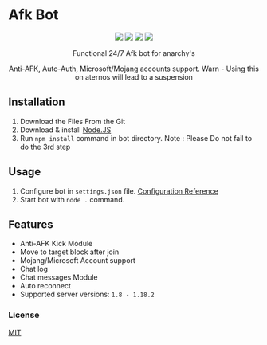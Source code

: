 # Afk Bot
<p align="center"> 
    <img src="https://img.shields.io/github/issues/urfate/afk-bot">
    <img src="https://img.shields.io/github/forks/urfate/afk-bot">
    <img src="https://img.shields.io/github/stars/urfate/afk-bot">
    <img src="https://img.shields.io/github/license/urfate/afk-bot">
</p>

<p align="center">
    Functional 24/7 Afk bot for anarchy's
</p>

<p align="center">
    Anti-AFK, Auto-Auth, Microsoft/Mojang accounts support.
    Warn - Using this on aternos will lead to a suspension
</p>

## Installation

 1. Download the Files From the Git
 2. Download & install [Node.JS](https://nodejs.org/en/download/)
 3. Run `npm install` command in bot directory.
 Note : Please Do not fail to do the 3rd step
 ## Usage
 
 1. Configure bot in `settings.json` file. [Configuration Reference](https://github.com/urFate/Afk-Bot/wiki/Configuring-bot-(settings.json))
 2. Start bot with `node .` command.

## Features

 - Anti-AFK Kick Module
 - Move to target block after join
 - Mojang/Microsoft Account support
 - Chat log
 - Chat messages Module
 - Auto reconnect
 - Supported server versions: `1.8 - 1.18.2`
 
 ### License
 [MIT](https://github.com/urFate/Afk-Bot/blob/main/LICENSE)

